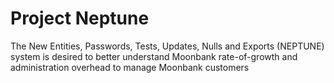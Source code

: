 # Project Neptune
The New Entities, Passwords, Tests, Updates, Nulls and Exports (NEPTUNE) system is desired to better understand Moonbank rate-of-growth and administration overhead to manage Moonbank customers
